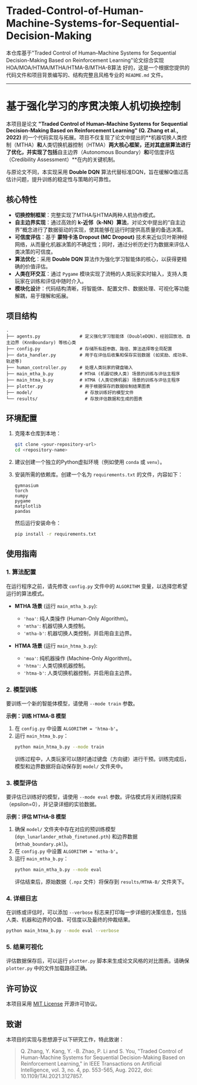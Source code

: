 # Traded-Control-of-Human-Machine-Systems-for-Sequential-Decision-Making
本仓库基于"Traded Control of Human–Machine Systems for  Sequential Decision-Making Based on  Reinforcement Learning"论文综合实现HOA/MOA/HTMA/MTHA/HTMA-B/MTHA-B算法
好的，这是一个根据您提供的代码文件和项目背景编写的、结构完整且风格专业的 `README.md` 文件。

-----

# 基于强化学习的序贯决策人机切换控制

本项目是论文 **"Traded Control of Human–Machine Systems for Sequential Decision-Making Based on Reinforcement Learning" (Q. Zhang et al., 2022)** 的一个代码实现与拓展。项目不仅复现了论文中提出的\*\*机器切换人类控制（MTHA）**和**人类切换机器控制（HTMA）**两大核心框架，还对其底层算法进行了优化，并实现了包括**自主边界（Autonomous Boundary）**和**可信度评估（Credibility Assessment）\*\*在内的关键机制。

与原论文不同，本实现采用 **Double DQN** 算法代替标准DQN，旨在缓解Q值过高估计问题，提升训练的稳定性与策略的可靠性。

## 核心特性

  * **切换控制框架**：完整实现了MTHA与HTMA两种人机协作模式。
  * **自主边界实现**：通过高效的 **k-近邻（k-NN）算法**，对论文中提出的“自主边界”概念进行了数据驱动的实现，使其能够在运行时提供高质量的备选决策。
  * **可信度评估**：基于 **蒙特卡洛 Dropout (MC Dropout)** 技术来近似贝叶斯神经网络，从而量化机器决策的不确定性；同时，通过分析历史行为数据来评估人类决策的可信度。
  * **算法优化**：采用 **Double DQN** 算法作为强化学习智能体的核心，以获得更精确的价值评估。
  * **人类在环交互**：通过 `Pygame` 模块实现了流畅的人类玩家实时输入，支持人类玩家在训练和评估中随时介入。
  * **模块化设计**：代码结构清晰，将智能体、配置文件、数据处理、可视化等功能解耦，易于理解和拓展。

## 项目结构

```
.
├── agents.py               # 定义强化学习智能体 (DoubleDQN)、经验回放池、自主边界 (KnnBoundary) 等核心类
├── config.py               # 存储所有超参数、路径、算法选择等全局配置
├── data_handler.py         # 用于在评估后收集和保存实验数据 (如奖励、成功率、轨迹等)
├── human_controller.py     # 处理人类玩家的键盘输入
├── main_mtha_b.py          # MTHA (机器切换人类) 场景的训练与评估主程序
├── main_htma_b.py          # HTMA (人类切换机器) 场景的训练与评估主程序
├── plotter.py              # 用于根据保存的数据绘制结果图表
├── model/                    # 存放训练好的模型文件
└── results/                  # 存放评估数据和生成的图表
```

## 环境配置

1.  克隆本仓库到本地：

    ```bash
    git clone <your-repository-url>
    cd <repository-name>
    ```

2.  建议创建一个独立的Python虚拟环境（例如使用 `conda` 或 `venv`）。

3.  安装所需的依赖库。创建一个名为 `requirements.txt` 的文件，内容如下：

    ```
    gymnasium
    torch
    numpy
    pygame
    matplotlib
    pandas
    ```

    然后运行安装命令：

    ```bash
    pip install -r requirements.txt
    ```

## 使用指南

### 1\. 算法配置

在运行程序之前，请先修改 `config.py` 文件中的 `ALGORITHM` 变量，以选择您希望运行的算法模式。

  * **MTHA 场景** (运行 `main_mtha_b.py`):

      * `'hoa'`: 纯人类操作 (Human-Only Algorithm)。
      * `'mtha'`: 机器切换人类控制。
      * `'mtha-b'`: 机器切换人类控制，并启用自主边界。

  * **HTMA 场景** (运行 `main_htma_b.py`):

      * `'moa'`: 纯机器操作 (Machine-Only Algorithm)。
      * `'htma'`: 人类切换机器控制。
      * `'htma-b'`: 人类切换机器控制，并启用自主边界。

### 2\. 模型训练

要训练一个新的智能体模型，请使用 `--mode train` 参数。

**示例：训练 HTMA-B 模型**

1.  在 `config.py` 中设置 `ALGORITHM = 'htma-b'`。
2.  运行 `main_htma_b.py`：
    ```bash
    python main_htma_b.py --mode train
    ```
    训练过程中，人类玩家可以随时通过键盘（方向键）进行干预。训练完成后，模型和边界数据将自动保存到 `model/` 文件夹中。

### 3\. 模型评估

要评估已训练好的模型，请使用 `--mode eval` 参数。评估模式将关闭随机探索（epsilon=0），并记录详细的实验数据。

**示例：评估 MTHA-B 模型**

1.  确保 `model/` 文件夹中存在对应的预训练模型 (`dqn_lunarlander_mthab_finetuned.pth`) 和边界数据 (`mthab_boundary.pkl`)。
2.  在 `config.py` 中设置 `ALGORITHM = 'mtha-b'`。
3.  运行 `main_mtha_b.py`：
    ```bash
    python main_mtha_b.py --mode eval
    ```
    评估结束后，原始数据（`.npz` 文件）将保存到 `results/MTHA-B/` 文件夹下。

### 4\. 详细日志

在训练或评估时，可以添加 `--verbose` 标志来打印每一步详细的决策信息，包括人类、机器和边界的Q值、可信度以及最终的仲裁结果。

```bash
python main_htma_b.py --mode eval --verbose
```

### 5\. 结果可视化

评估数据保存后，可以运行 `plotter.py` 脚本来生成论文风格的对比图表。请确保 `plotter.py` 中的文件加载路径正确。

## 许可协议

本项目采用 [MIT License](https://www.google.com/search?q=LICENSE) 开源许可协议。

## 致谢

本项目的实现与思想源于以下研究工作，特此致谢：

> Q. Zhang, Y. Kang, Y. -B. Zhao, P. Li and S. You, "Traded Control of Human-Machine Systems for Sequential Decision-Making Based on Reinforcement Learning," in IEEE Transactions on Artificial Intelligence, vol. 3, no. 4, pp. 553-565, Aug. 2022, doi: 10.1109/TAI.2021.3127857.
